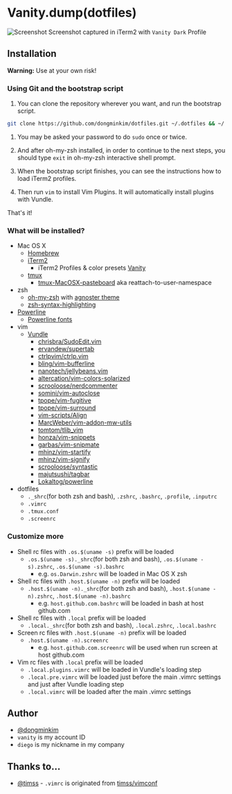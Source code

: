 # Vanity.dump(dotfiles)

![Screenshot](https://cloud.githubusercontent.com/assets/1652790/14531193/4d389e0a-0297-11e6-9158-f6780b86b385.png)
Screenshot captured in iTerm2 with `Vanity Dark` Profile

## Installation

**Warning:** Use at your own risk!

### Using Git and the bootstrap script

1. You can clone the repository wherever you want, and run the bootstrap script.
  ```bash
git clone https://github.com/dongminkim/dotfiles.git ~/.dotfiles && ~/.dotfiles/bootstrap.sh
  ```

1. You may be asked your password to do `sudo` once or twice.

1. And after oh-my-zsh installed, in order to continue to the next steps, you should type `exit` in oh-my-zsh interactive shell prompt.

1. When the bootstrap script finishes, you can see the instructions how to load iTerm2 profiles.

1. Then run `vim` to install Vim Plugins.  It will automatically install plugins with Vundle.

That's it!

### What will be installed?

* Mac OS X
  * [Homebrew](http://brew.sh)
  * [iTerm2](https://iterm2.com)
    * iTerm2 Profiles & color presets [Vanity](https://github.com/dongminkim/vanity)
  * [tmux](https://tmux.github.io)
    * [tmux-MacOSX-pasteboard](https://github.com/ChrisJohnsen/tmux-MacOSX-pasteboard) aka reattach-to-user-namespace
* zsh
  * [oh-my-zsh](https://github.com/robbyrussell/oh-my-zsh) with [agnoster theme](https://gist.github.com/agnoster/3712874)
  * [zsh-syntax-highlighting](https://github.com/zsh-users/zsh-syntax-highlighting)
* [Powerline](https://github.com/powerline/powerline)
  * [Powerline fonts](https://github.com/powerline/fonts)
* vim
  * [Vundle](https://github.com/VundleVim/Vundle.vim)
    * [chrisbra/SudoEdit.vim](http://github.com/chrisbra/SudoEdit.vim)
    * [ervandew/supertab](http://github.com/ervandew/supertab)
    * [ctrlpvim/ctrlp.vim](http://github.com/ctrlpvim/ctrlp.vim)
    * [bling/vim-bufferline](http://github.com/bling/vim-bufferline)
    * [nanotech/jellybeans.vim](http://github.com/nanotech/jellybeans.vim)
    * [altercation/vim-colors-solarized](http://github.com/altercation/vim-colors-solarized)
    * [scrooloose/nerdcommenter](http://github.com/scrooloose/nerdcommenter)
    * [somini/vim-autoclose](http://github.com/somini/vim-autoclose)
    * [tpope/vim-fugitive](http://github.com/tpope/vim-fugitive)
    * [tpope/vim-surround](http://github.com/tpope/vim-surround)
    * [vim-scripts/Align](http://github.com/vim-scripts/Align)
    * [MarcWeber/vim-addon-mw-utils](http://github.com/MarcWeber/vim-addon-mw-utils)
    * [tomtom/tlib_vim](http://github.com/tomtom/tlib_vim)
    * [honza/vim-snippets](http://github.com/honza/vim-snippets)
    * [garbas/vim-snipmate](http://github.com/garbas/vim-snipmate)
    * [mhinz/vim-startify](http://github.com/mhinz/vim-startify)
    * [mhinz/vim-signify](http://github.com/mhinz/vim-signify)
    * [scrooloose/syntastic](http://github.com/scrooloose/syntastic)
    * [majutsushi/tagbar](http://github.com/majutsushi/tagbar)
    * [Lokaltog/powerline](http://github.com/Lokaltog/powerline)
* dotfiles
  * `._shrc`(for both zsh and bash), `.zshrc`, `.bashrc`, `.profile`, `.inputrc`
  * `.vimrc`
  * `.tmux.conf`
  * `.screenrc`

### Customize more

* Shell rc files with `.os.$(uname -s)` prefix will be loaded
  * `.os.$(uname -s)._shrc`(for both zsh and bash), `.os.$(uname -s).zshrc`, `.os.$(uname -s).bashrc`
    * e.g. `os.Darwin.zshrc` will be loaded in Mac OS X zsh
* Shell rc files with `.host.$(uname -n)` prefix will be loaded
  * `.host.$(uname -n)._shrc`(for both zsh and bash), `.host.$(uname -n).zshrc`, `.host.$(uname -n).bashrc`
    * e.g. `host.github.com.bashrc` will be loaded in bash at host github.com
* Shell rc files with `.local` prefix will be loaded
  * `.local._shrc`(for both zsh and bash), `.local.zshrc`, `.local.bashrc`
* Screen rc files with `.host.$(uname -n)` prefix will be loaded
  * `.host.$(uname -n).screenrc`
    * e.g. `host.github.com.screenrc` will be used when run screen at host github.com
* Vim rc files with `.local` prefix will be loaded
  * `.local.plugins.vimrc` will be loaded in Vundle's loading step
  * `.local.pre.vimrc` will be loaded just before the main .vimrc settings and just after Vundle loading step
  * `.local.vimrc` will be loaded after the main .vimrc settings

## Author
* [@dongminkim](https://github.com/dongminkim)
* `vanity` is my account ID
* `diego` is my nickname in my company

## Thanks to...
 * [@timss](https://github.com/timss) - `.vimrc` is originated from [timss/vimconf](https://github.com/timss/vimconf)
